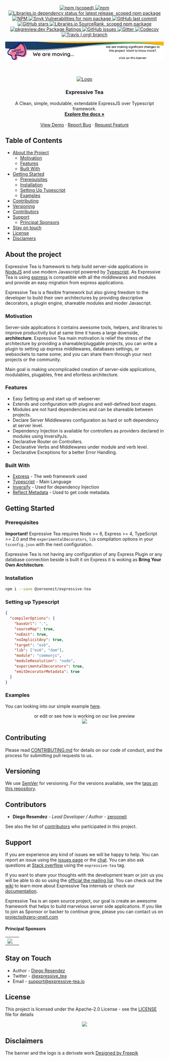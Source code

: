 <p align="center">
  <!-- Npm Version -->
  <a href="https://www.npmjs.com/package/@zerooneit/expressive-tea">
  <img alt="npm (scoped)" src="https://img.shields.io/npm/v/@zerooneit/expressive-tea?style=for-the-badge">
  </a>
  
  <!-- Downloads -->
  <a href="https://www.npmjs.com/package/@zerooneit/expressive-tea">
  <img alt="npm" src="https://img.shields.io/npm/dw/@zerooneit/expressive-tea?style=for-the-badge">
  </a>
  
  <!-- Dependencies -->
  <a href="https://libraries.io/npm/@zerooneit%2Fexpressive-tea">
  <img alt="Libraries.io dependency status for latest release, scoped npm package" src="https://img.shields.io/librariesio/release/npm/@zerooneit/expressive-tea?style=for-the-badge">
  </a>
  
  <!-- License -->
  <a href="https://github.com/Zero-OneiT/expresive-tea/blob/develop/LICENSE">
  <img alt="NPM" src="https://img.shields.io/npm/l/@zerooneit/expressive-tea?style=for-the-badge">
  </a>
  
  <!-- Vulnerabilities -->
  <a href="https://snyk.io//test/github/Zero-OneiT/expresive-tea?targetFile=package.json">
  <img alt="Snyk Vulnerabilities for npm package" src="https://img.shields.io/snyk/vulnerabilities/npm/@zerooneit/expressive-tea?style=for-the-badge">
  </a>
  
  <!-- Last Commit -->
  <a href="https://github.com/Zero-OneiT/expresive-tea">
  <img alt="GitHub last commit" src="https://img.shields.io/github/last-commit/Zero-OneiT/expresive-tea?style=for-the-badge">
  </a>    
  
  <!-- Stars -->
  <a href="https://github.com/Zero-OneiT/expresive-tea/stargazers">
  <img alt="GitHub stars" src="https://img.shields.io/github/stars/Zero-OneiT/expresive-tea?style=for-the-badge">
  </a>
  
  <!-- Source Rank -->
  <a href="https://libraries.io/npm/@zerooneit%2Fexpressive-tea/sourcerank">
  <img alt="Libraries.io SourceRank, scoped npm package" src="https://img.shields.io/librariesio/sourcerank/npm/@zerooneit/expressive-tea?style=for-the-badge">
  </a>
  
  <!-- Rating -->
  <a href="https://pkgreview.dev/npm/@zerooneit%2Fexpressive-tea">
  <img alt="pkgreview.dev Package Ratings" src="https://img.shields.io/pkgreview/rating/npm/@zerooneit/expressive-tea?style=for-the-badge">
  </a>
  
  <!-- Issues -->
  <a href="https://github.com/Zero-OneiT/expresive-tea/issues">
  <img alt="GitHub issues" src="https://img.shields.io/github/issues-raw/Zero-Oneit/expresive-tea?style=for-the-badge">
  </a>
  
  <!-- Gitter -->                                  
  <a href="https://gitter.im/Zero-OneiT/expresive-tea">
  <img alt="Gitter" src="https://img.shields.io/gitter/room/zero-oneit/expresive-tea?style=for-the-badge">
  </a>
  
  <!-- Test Coverage -->
  <a href="https://codecov.io/gh/Zero-OneiT/expresive-tea">
  <img alt="Codecov" src="https://img.shields.io/codecov/c/github/zero-oneit/expresive-tea?label=Test%20coverage&style=for-the-badge">
  </a>
  
  <!-- Build -->
  <a href="https://travis-ci.org/Zero-OneiT/expresive-tea">
  <img alt="Travis (.org) branch" src="https://img.shields.io/travis/zero-oneit/expresive-tea/master?style=for-the-badge">
  </a>
</p>

<p align="center">
  <!-- Npm Version -->
  <a href="https://expressive-tea.io/2020/08/03/breaking-news-organization-changes/">
  <img alt="Announcement Expressive Tea" src="images/announcement-01.png">
  </a>
</p>

<!-- PROJECT LOGO -->
<br />
<p align="center">
  <a href="https://github.com/Zero-OneiT/expresive-tea">
    <img src="images/logo.png" alt="Logo" width="160" />
  </a>

  <h3 align="center">Expressive Tea</h3>

  <p align="center">
    A Clean, simple, modulable, extendable ExpressJS over Typescript framework.
    <br />
    <a href="https://zero-oneit.github.io/expresive-tea/"><strong>Explore the docs »</strong></a>
    <br />
    <br />
    <a href="https://codesandbox.io/s/expressive-tea-2kmg7?fontsize=14&hidenavigation=1&theme=dark">View Demo</a>
    ·
    <a href="https://github.com/Zero-OneiT/expresive-tea/issues">Report Bug</a>
    ·
    <a href="https://github.com/Zero-OneiT/expresive-tea/issues">Request Feature</a>
  </p>
</p>

<!-- TABLE OF CONTENTS -->
## Table of Contents

* [About the Project](#about-the-project)
  * [Motivation](#motivation)
  * [Features](#features)  
  * [Built With](#built-with)
* [Getting Started](#getting-started)
  * [Prerequisites](#prerequisites)
  * [Installation](#installation)
  * [Setting Up Typescript](#setting-up-typescript)
  * [Examples](#examples)
* [Contributing](#contributing)
* [Versioning](#versioning)
* [Contributors](#contributors)
* [Support](#support)
  * [Principal Sponsors](#principal-sponsors)  
* [Stay on touch](#stay-on-touch)
* [License](#license)
* [Disclamers](#disclaimers)


## About the project  
Expressive Tea is framework to help build server-side applications in [NodeJS](https://nodejs.org/) and use modern Javascript powered by 
[Typescript](https://www.typescriptlang.org/). As Expressive Tea is using [express](https://expressjs.com/) is compatible with all the middlewares and modules and provide 
an easy migration from express applications.

Expressive Tea is a flexible framework but also giving freedom to the developer to build their own architectures 
by providing descriptive decorators, a plugin engine, shareable modules and moder Javascript.

### Motivation
Server-side applications it contains awesome tools, helpers, and libraries to improve productivity but at same time it
haves a large downside, **architecture**. Expressive Tea main motivation is relief the stress of the architecture by 
providing a shareable/pluggable projects, you can write a plugin to setting up express middlewares, databases settings,
or websockets to name some; and you can share them through your next projects or the community.

Main goal is making uncomplicaded creation of server-side applications, modulables, plugables, free and efortless 
architecture.
   
### Features
* Easy Setting up and start up of webserver.
* Extends and configuration with plugins and well-defined boot stages.
* Modules are not hard dependencies and can be shareable between projects.
* Declare Server Middlewares configuration as hard or soft dependency at server level.
* Dependency Injection is available for controllers as providers declared in modules using InversifyJs.
* Declarative Router on Controllers.
* Declarative Verbs and Middlewares under module and verb level.
* Declarative Exceptions for a better Error Handling.

### Built With

* [Express](https://github.com/expressjs/express) - The web framework used
* [Typescript](https://www.typescriptlang.org/) - Main Language
* [Inversify](https://github.com/inversify/InversifyJS/) - Used for dependency Injection
* [Reflect Metadata](https://github.com/rbuckton/reflect-metadata) - Used to get code metadata.

## Getting Started

### Prerequisites

**Important!** Expressive Tea requires Node >= 6, Express >= 4, TypeScript >= 2.0 and the `experimentalDecorators`, 
`lib` compilation options in your `tsconfig.json` with the next configuration.

Expressive Tea is not having any configuration of any Express Plugin or any database connection beside is built it 
on Express it is woking as **Bring Your Own Architecture**.

### Installation
```bash
npm i --save @zerooneit/expressive-tea
```

### Setting up Typescript

```json
{
  "compilerOptions": {
    "baseUrl": ".",
    "sourceMap": true,
    "noEmit": true,
    "noImplicitAny": true,
    "target": "es6",
    "lib": ["es6", "dom"],
    "module": "commonjs",
    "moduleResolution": "node",
    "experimentalDecorators": true,
    "emitDecoratorMetadata": true
  }
}
```
### Examples
You can looking into our simple example [here](https://github.com/Zero-OneiT/expressive-tea-sandbox).

<p align="center">
or edit or see how is working on our live preview
<br/>
<a href="https://codesandbox.io/s/expressive-tea-2kmg7?fontsize=14&hidenavigation=1&module=%2Fmain.ts&theme=dark">
<img src="https://codesandbox.io/static/img/play-codesandbox.svg">
</a>
</p>

## Contributing

Please read [CONTRIBUTING.md](https://gist.github.com/PurpleBooth/b24679402957c63ec426) for details on our code of conduct, and the process for submitting pull requests to us.

## Versioning

We use [SemVer](http://semver.org/) for versioning. For the versions available, see the [tags on this repository](https://github.com/your/project/tags). 

## Contributors

* **Diego Resendez** - *Lead Developer / Author* - [zerooneit](https://github.com/zerooneit)

See also the list of [contributors](https://github.com/Zero-OneiT/expresive-tea/contributors) who participated in this project.

## Support
If you are experience any kind of issues we will be happy to help. You can report an issue using the [issues page](https://github.com/Zero-OneiT/expresive-tea/issues) or the [chat](https://gitter.im/Zero-OneiT/expresive-tea). You can also ask questions at [Stack overflow](http://stackoverflow.com/tags/expressive-tea) using the `expressive-tea` tag.

If you want to share your thoughts with the development team or join us you will be able to do so using the [official the mailing list](https://groups.google.com/forum/#!forum/expressive-tea/). You can check out the
[wiki](https://github.com/Zero-OneiT/expresive-tea/blob/develop/README.md) to learn more about Expressive Tea internals or check our [documentation](https://zero-oneit.github.io/expresive-tea/).

Expressive Tea is an open source project, our goal is create an awesome framework that helps to build marvelous server side applications. If you like to join as Sponsor or backer to continue grow, please you can contact us on [projects@zero-oneit.com](mailto:projects@zero-oneit.com)
#### Principal Sponsors

<table style="text-align:center;"><tr><td>
<a href="https://zerooneit.com" target="_blank"><img src="images/zero-oneit.png" width="180" valign="middle" /></a></td><td>
</tr></table>


## Stay on Touch

* Author - [Diego Resendez](https://twitter.com/diegoresendez)
* Twitter - [@expressive_tea](https://twitter.com/expressive_tea)
* Email - [support@expressive-tea.io](support@expressive-tea.io)

## License
This project is licensed under the Apache-2.0 License - see the [LICENSE](LICENSE) file for details

<p align="center">
<a href="https://app.fossa.io/projects/git%2Bgithub.com%2FZero-OneiT%2Fexpresive-tea?ref=badge_large">
<img src="https://app.fossa.io/api/projects/git%2Bgithub.com%2FZero-OneiT%2Fexpresive-tea.svg?type=large" />
</a>
</p>

## Disclaimers
The banner and the logo is a derivate work [Designed by Freepik](http://www.freepik.com)
